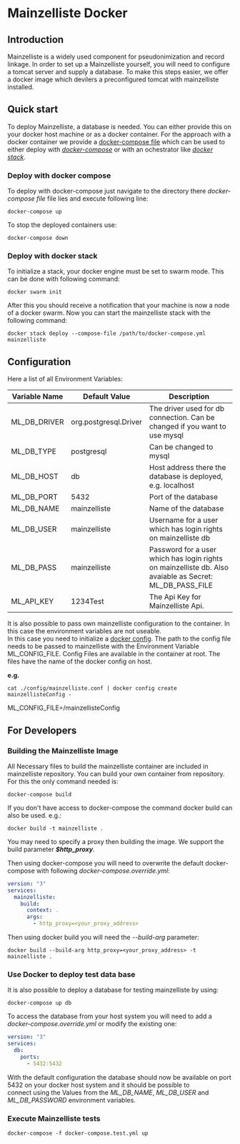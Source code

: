 # Mainzelliste Docker

## Introduction
Mainzelliste is a widely used component for pseudonimization and record linkage. In order to set up a Mainzelliste yourself, you will need to configure a tomcat server and supply a database. To make this steps easier, we offer a docker image which devilers a preconfigured tomcat with mainzelliste installed.

## Quick start
To deploy Mainzelliste, a database is needed. You can either provide this on your docker host machine or as a docker container. For the approach with a docker container we provide a [docker-compose file](./docker-compose.yml) which can be used to either deploy with [_docker-compose_](https://docs.docker.com/compose/overview/) or with an ochestrator like [_docker stack_](https://docs.docker.com/engine/swarm/stack-deploy/).

### Deploy with docker compose

To deploy with docker-compose just navigate to the directory there _docker-compose file_ file lies and execute following line:
```shell
docker-compose up
```
To stop the deployed containers use:
```shell
docker-compose down
```

### Deploy with docker stack

To initialize a stack, your docker engine must be set to swarm mode. This can be done with following command:
```shell
docker swarm init
```
After this you should receive a notification that your machine is now a node of a docker swarm. Now you can start the mainzelliste stack with the following command:
```shell
docker stack deploy --compose-file /path/to/docker-compose.yml mainzelliste
```

## Configuration

Here a list of all Environment Variables:

|Variable Name|Default Value|Description|
|-------------|-------------|-----------|
|ML_DB_DRIVER|org.postgresql.Driver|The driver used for db connection. Can be changed if you want to use mysql|
|ML_DB_TYPE|postgresql|Can be changed to mysql|
|ML_DB_HOST|db|Host address there the database is deployed, e.g. localhost|
|ML_DB_PORT|5432|Port of the database|
|ML_DB_NAME|mainzelliste|Name of the database|
|ML_DB_USER|mainzelliste|Username for a user which has login rights on mainzelliste db|
|ML_DB_PASS|mainzelliste|Password for a user which has login rights on mainzelliste db. Also avaiable as Secret: ML_DB_PASS_FILE|
|ML_API_KEY|1234Test|The Api Key for Mainzelliste Api.|

It is also possible to pass own mainzelliste configuration to the container. In this case the environment variables are not useable.  
In this case you need to initialize a [docker config](https://docs.docker.com/engine/reference/commandline/config/). The path to the config file needs to be passed to mainzelliste with the Environment Variable ML_CONFIG_FILE. Config Files are available in the container at root. The files have the name of the docker config on host.  

**e.g.**
```shell
cat ./config/mainzelliste.conf | docker config create mainzellisteConfig - 
```
ML_CONFIG_FILE=/mainzellisteConfig

## For Developers
### Building the Mainzelliste Image
All Necessary files to build the mainzelliste container are included in mainzelliste repository. You can build your own container from repository.
For this the only command needed is:
```shell
docker-compose build
```
If you don't have access to docker-compose the command docker build can also be used. e.g.:
```shell
docker build -t mainzelliste .
```
You may need to specify a proxy then building the image. We support the build parameter ***$http_proxy***.

Then using docker-compose you will need to overwrite the default docker-compose with following *docker-compose.override.yml*:
```yml
version: "3"
services:
  mainzelliste:
    build:
      context: .
      args:
        - http_proxy=<your_proxy_address>
```
Then using docker build you will need the *--build-arg* parameter:
```shell
docker build --build-arg http_proxy=<your_proxy_address> -t mainzelliste .
```
### Use Docker to deploy test data base
It is also possible to deploy a database for testing mainzelliste by using:
```shell
docker-compose up db
```
To access the database from your host system you will need to add a *docker-compose.override.yml* or modify the existing one:
```yml
version: "3"
services:
  db:
    ports:
      - 5432:5432
```
With the default configuration the database should now be available on port 5432 on your docker host system and it should be possible to  
connect using the Values from the *ML_DB_NAME*, *ML_DB_USER* and *ML_DB_PASSWORD* environment variables.

### Execute Mainzelliste tests

```docker-compose -f docker-compose.test.yml up```
